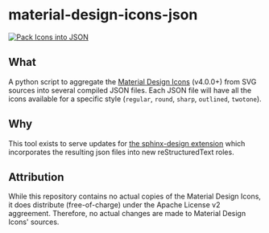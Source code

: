 # material-design-icons-json

[![Pack Icons into JSON](https://github.com/2bndy5/material-design-icons-json/actions/workflows/package.yaml/badge.svg)](https://github.com/2bndy5/material-design-icons-json/actions/workflows/package.yaml)

## What

A python script to aggregate the
[Material Design Icons](https://github.com/google/material-design-icons/) (v4.0.0+)
from SVG sources into several compiled JSON files. Each JSON file will have all the
icons available for a specific style (`regular`, `round`, `sharp`, `outlined`,
`twotone`).

## Why

This tool exists to serve updates for
[the sphinx-design extension](https://github.com/executablebooks/sphinx-design)
which incorporates the resulting json files into new reStructuredText roles.

## Attribution

While this repository contains no actual copies of the Material Design Icons, it
does distribute (free-of-charge) under the Apache License v2 aggreement. Therefore, no actual changes are made to Material Design Icons' sources.
